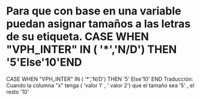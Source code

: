 Para que con base en una variable puedan asignar tamaños a las letras de su etiqueta.
CASE WHEN "VPH_INTER" IN ( '*','N/D') THEN '5'Else'10'END
========================

CASE WHEN "VPH_INTER" IN ( '*','N/D') THEN '5' Else'10' END 
Traducción: Cuando la columna "x" tenga ( 'valor 1' , ' valor 2') que el tamaño sea '5' , el resto '10'
